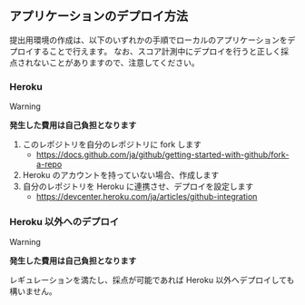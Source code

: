 ## アプリケーションのデプロイ方法

提出用環境の作成は、以下のいずれかの手順でローカルのアプリケーションをデプロイすることで行えます。
なお、スコア計測中にデプロイを行うと正しく採点されないことがありますので、注意してください。

### Heroku

> [!WARNING]
>
> **発生した費用は自己負担となります**

1. このレポジトリを自分のレポジトリに fork します
   - https://docs.github.com/ja/github/getting-started-with-github/fork-a-repo
2. Heroku のアカウントを持っていない場合、作成します
3. 自分のレポジトリを Heroku に連携させ、デプロイを設定します
   - https://devcenter.heroku.com/ja/articles/github-integration

### Heroku 以外へのデプロイ

> [!WARNING]
>
> **発生した費用は自己負担となります**

レギュレーションを満たし、採点が可能であれば Heroku 以外へデプロイしても構いません。
